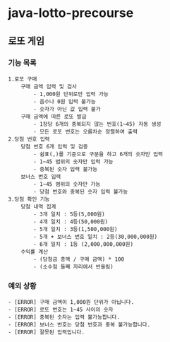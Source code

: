 # java-lotto-precourse

## 로또 게임

### 기능 목록
    1.로또 구매
        구매 금액 입력 및 검사
            - 1,000원 단위로만 입력 가능
            - 음수나 0원 입력 불가능
            - 숫자가 아닌 값 입력 불가
        구매 금액에 따른 로또 발급
            - 1장당 6개의 중복되지 않는 번호(1~45) 자동 생성
            - 모든 로또 번호는 오름차순 정렬하여 출력
    2.당첨 번호 입력
        당첨 번호 6개 입력 및 검증
            - 쉼표(,)를 기준으로 구분을 하고 6개의 숫자만 입력
            - 1~45 범위의 숫자만 입력 가능
            - 중복된 숫자 입력 불가능
        보너스 번호 입력
            - 1~45 범위의 숫자만 가능
            - 당첨 번호와 중복된 숫자 입력 불가능
    3.당첨 확인 기능
        당첨 내역 집계
            - 3개 일치 : 5등(5,000원)
            - 4개 일치 : 4등(50,000원)
            - 5개 일치 : 3등(1,500,000원)
            - 5개 + 보너스 번호 일치 : 2등(30,000,000원)
            - 6개 일치 : 1등 (2,000,000,000원)
        수익률 계산
            - (당첨금 총액 / 구매 금액) * 100
            - (소수점 둘째 자리에서 반올림)

### 예외 상황
    - [ERROR] 구매 금액이 1,000원 단위가 아닙니다.
    - [ERROR] 로또 번호는 1~45 사이의 숫자
    - [ERROR] 중복된 숫자는 입력 불가능합니다.
    - [ERROR] 보너스 번호는 당첨 번호과 중복 불가능합니다.
    - [ERROR] 잘못된 입력입니다.